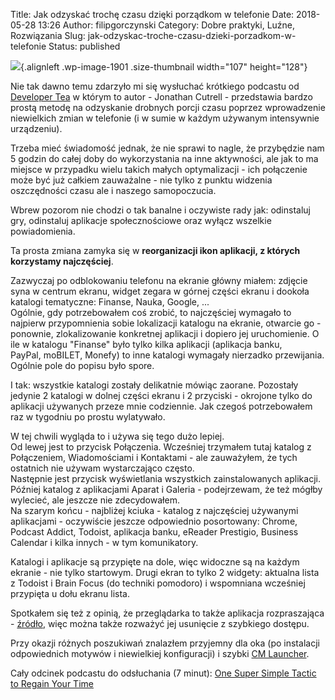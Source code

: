 Title: Jak odzyskać trochę czasu dzięki porządkom w telefonie
Date: 2018-05-28 13:26
Author: filipgorczynski
Category: Dobre praktyki, Luźne, Rozwiązania
Slug: jak-odzyskac-troche-czasu-dzieki-porzadkom-w-telefonie
Status: published

![](https://filipgorczynski.files.wordpress.com/2018/05/android_robot.png?w=107){.alignleft .wp-image-1901 .size-thumbnail width="107" height="128"}

Nie tak dawno temu zdarzyło mi się wysłuchać krótkiego podcastu od [Developer Tea](https://spec.fm/podcasts/developer-tea) w którym to autor - Jonathan Cutrell - przedstawia bardzo prostą metodę na odzyskanie drobnych porcji czasu poprzez wprowadzenie niewielkich zmian w telefonie (i w sumie w każdym używanym intensywnie urządzeniu).

Trzeba mieć świadomość jednak, że nie sprawi to nagle, że przybędzie nam 5 godzin do całej doby do wykorzystania na inne aktywności, ale jak to ma miejsce w przypadku wielu takich małych optymalizacji - ich połączenie może być już całkiem zauważalne - nie tylko z punktu widzenia oszczędności czasu ale i naszego samopoczucia.

Wbrew pozorom nie chodzi o tak banalne i oczywiste rady jak: odinstaluj gry, odinstaluj aplikacje społecznościowe oraz wyłącz wszelkie powiadomienia.

Ta prosta zmiana zamyka się w **reorganizacji ikon aplikacji, z których korzystamy najczęściej**.

Zazwyczaj po odblokowaniu telefonu na ekranie główny miałem: zdjęcie syna w centrum ekranu, widget zegara w górnej części ekranu i dookoła katalogi tematyczne: Finanse, Nauka, Google, ...  
Ogólnie, gdy potrzebowałem coś zrobić, to najczęściej wymagało to najpierw przypomnienia sobie lokalizacji katalogu na ekranie, otwarcie go - ponownie, zlokalizowanie konkretnej aplikacji i dopiero jej uruchomienie. O ile w katalogu "Finanse" było tylko kilka aplikacji (aplikacja banku, PayPal, moBILET, Monefy) to inne katalogi wymagały nierzadko przewijania.  
Ogólnie pole do popisu było spore.

I tak: wszystkie katalogi zostały delikatnie mówiąc zaorane. Pozostały jedynie 2 katalogi w dolnej części ekranu i 2 przyciski - okrojone tylko do aplikacji używanych przeze mnie codziennie. Jak czegoś potrzebowałem raz w tygodniu po prostu wylatywało.

W tej chwili wygląda to i używa się tego dużo lepiej.  
Od lewej jest to przycisk Połączenia. Wcześniej trzymałem tutaj katalog z Połączeniem, Wiadomościami i Kontaktami - ale zauważyłem, że tych ostatnich nie używam wystarczająco często.  
Następnie jest przycisk wyświetlania wszystkich zainstalowanych aplikacji.  
Później katalog z aplikacjami Aparat i Galeria - podejrzewam, że też mógłby wylecieć, ale jeszcze nie zdecydowałem.  
Na szarym końcu - najbliżej kciuka - katalog z najczęściej używanymi aplikacjami - oczywiście jeszcze odpowiednio posortowany: Chrome, Podcast Addict, Todoist, aplikacja banku, eReader Prestigio, Business Calendar i kilka innych - w tym komunikatory.

Katalogi i aplikacje są przypięte na dole, więc widoczne są na każdym ekranie - nie tylko startowym. Drugi ekran to tylko 2 widgety: aktualna lista z Todoist i Brain Focus (do techniki pomodoro) i wspomniana wcześniej przypięta u dołu ekranu lista.

Spotkałem się też z opinią, że przeglądarka to także aplikacja rozpraszająca - [źródło](https://hackernoon.com/biohack-your-intelligence-now-or-become-obsolete-97cdd15e395f), więc można także rozważyć jej usunięcie z szybkiego dostępu.

Przy okazji różnych poszukiwań znalazłem przyjemny dla oka (po instalacji odpowiednich motywów i niewielkiej konfiguracji) i szybki [CM Launcher](https://play.google.com/store/apps/details?id=com.ksmobile.launcher&hl=pl).

Cały odcinek podcastu do odsłuchania (7 minut): [One Super Simple Tactic to Regain Your Time](https://spec.fm/podcasts/developer-tea/61175)
